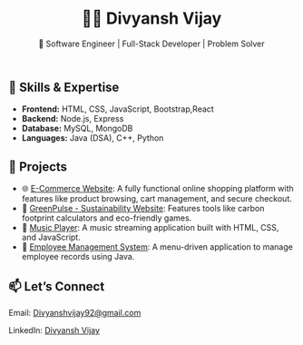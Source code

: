   <header>
    <h1>👨‍💻 Divyansh Vijay</h1>
    <p>🚀 Software Engineer | Full-Stack Developer | Problem Solver</p>
  </header>
  <section>
    <h2>🔧 Skills & Expertise</h2>
    <ul>
      <li><strong>Frontend:</strong> HTML, CSS, JavaScript, Bootstrap,React</li>
      <li><strong>Backend:</strong> Node.js, Express</li>
      <li><strong>Database:</strong> MySQL, MongoDB</li>
      <li><strong>Languages:</strong> Java (DSA), C++, Python</li>
    </ul>
  </section>
  <section>
    <h2>🌟 Projects</h2>
    <ul>
      <li>🌐 <a href="https://github.com/Divyansh2992/Ecommerce" target="_blank">E-Commerce Website</a>: A fully functional online shopping platform with features like product browsing, cart management, and secure checkout.</li>
      <li>🌱 <a href="https://divyansh2992.github.io/GreenPulseOK200/about.html" target="_blank">GreenPulse - Sustainability Website</a>: Features tools like carbon footprint calculators and eco-friendly games.</li>
      <li>🎵 <a href="https://github.com/Divyansh2992/WPP-Project" target="_blank">Music Player</a>: A music streaming application built with HTML, CSS, and JavaScript.</li>
      <li>💼 <a href="https://github.com/Divyansh2992/Employee-Management-System" target="_blank">Employee Management System</a>: A menu-driven application to manage employee records using Java.</li>
    </ul>
  </section>
  <footer>
    <h2>📫 Let’s Connect</h2>
    <p>Email: <a href="mailto:Divyanshvijay92@gmail.com">Divyanshvijay92@gmail.com</a></p>
    <p>LinkedIn: <a href="https://www.linkedin.com/in/divyansh-vijay-17187b227/" target="_blank">Divyansh Vijay</a></p>
  </footer>
